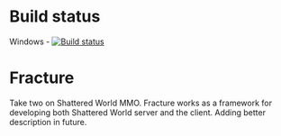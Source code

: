 # Build status

Windows - [![Build status](https://dev.azure.com/nikohalikka/nikohalikka/_apis/build/status/Fracture%20master)](https://dev.azure.com/nikohalikka/nikohalikka/_build/latest?definitionId=1)

# Fracture
Take two on Shattered World MMO. Fracture works as a framework for developing both Shattered World server and the client. Adding better description in future. 
